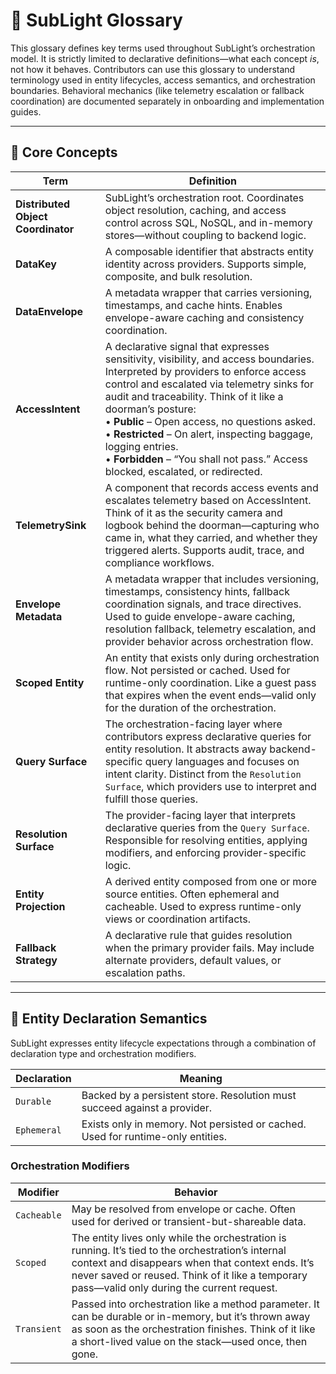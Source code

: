 ﻿<!--
Copyright © 2025 Kenneth Carter

This documentation is part of the Distributed Object Coordinator (DOC Library) and is licensed under the project's dual-license model:
- Free for educational, research, personal, or nonprofit use
- Commercial use requires a paid license

See [LICENSE.md](https://github.com/SubSonic-Core/SubLight/blob/main/LICENSE.md) for full terms.

Last updated: 9/13/2025 6:31 PM
-->
# 📘 SubLight Glossary

This glossary defines key terms used throughout SubLight’s orchestration model. It is strictly limited to declarative definitions—what each concept *is*, not how it behaves. Contributors can use this glossary to understand terminology used in entity lifecycles, access semantics, and orchestration boundaries. Behavioral mechanics (like telemetry escalation or fallback coordination) are documented separately in onboarding and implementation guides.

---

## 🔑 Core Concepts

| Term | Definition | 
| --- | --- | 
| **Distributed Object Coordinator** | SubLight’s orchestration root. Coordinates object resolution, caching, and access control across SQL, NoSQL, and in-memory stores—without coupling to backend logic. | 
| **DataKey** | A composable identifier that abstracts entity identity across providers. Supports simple, composite, and bulk resolution. | 
| **DataEnvelope** | A metadata wrapper that carries versioning, timestamps, and cache hints. Enables envelope-aware caching and consistency coordination. | 
| **AccessIntent** | A declarative signal that expresses sensitivity, visibility, and access boundaries. Interpreted by providers to enforce access control and escalated via telemetry sinks for audit and traceability. Think of it like a doorman’s posture: <br>• **Public** – Open access, no questions asked. <br>• **Restricted** – On alert, inspecting baggage, logging entries. <br>• **Forbidden** – “You shall not pass.” Access blocked, escalated, or redirected. | 
| **TelemetrySink** | A component that records access events and escalates telemetry based on AccessIntent. Think of it as the security camera and logbook behind the doorman—capturing who came in, what they carried, and whether they triggered alerts. Supports audit, trace, and compliance workflows. | 
| **Envelope Metadata** | A metadata wrapper that includes versioning, timestamps, consistency hints, fallback coordination signals, and trace directives. Used to guide envelope-aware caching, resolution fallback, telemetry escalation, and provider behavior across orchestration flow. | 
| **Scoped Entity** | An entity that exists only during orchestration flow. Not persisted or cached. Used for runtime-only coordination. Like a guest pass that expires when the event ends—valid only for the duration of the orchestration. | 
| **Query Surface** | The orchestration-facing layer where contributors express declarative queries for entity resolution. It abstracts away backend-specific query languages and focuses on intent clarity. Distinct from the `Resolution Surface`, which providers use to interpret and fulfill those queries. | 
| **Resolution Surface** | The provider-facing layer that interprets declarative queries from the `Query Surface`. Responsible for resolving entities, applying modifiers, and enforcing provider-specific logic. | 
| **Entity Projection** | A derived entity composed from one or more source entities. Often ephemeral and cacheable. Used to express runtime-only views or coordination artifacts. | 
| **Fallback Strategy** | A declarative rule that guides resolution when the primary provider fails. May include alternate providers, default values, or escalation paths. | 

---

## 🧠 Entity Declaration Semantics

SubLight expresses entity lifecycle expectations through a combination of declaration type and orchestration modifiers.

| Declaration | Meaning | 
| --- | --- | 
| `Durable` | Backed by a persistent store. Resolution must succeed against a provider. | 
| `Ephemeral` | Exists only in memory. Not persisted or cached. Used for runtime-only entities. | 

### Orchestration Modifiers

| Modifier | Behavior | 
| --- | --- | 
| `Cacheable` | May be resolved from envelope or cache. Often used for derived or transient-but-shareable data. | 
| `Scoped` | The entity lives only while the orchestration is running. It’s tied to the orchestration’s internal context and disappears when that context ends. It’s never saved or reused. Think of it like a temporary pass—valid only during the current request. | 
| `Transient` | Passed into orchestration like a method parameter. It can be durable or in-memory, but it’s thrown away as soon as the orchestration finishes. Think of it like a short-lived value on the stack—used once, then gone. | 